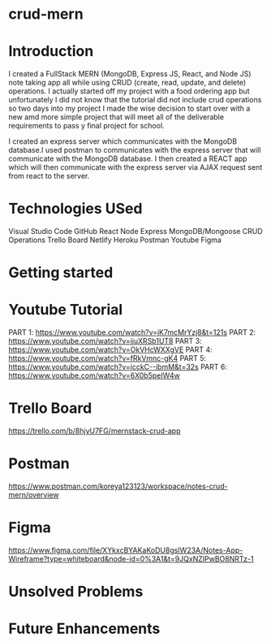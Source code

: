 # crud-mern

# Introduction
I created a FullStack MERN (MongoDB, Express JS, React, and Node JS) note taking app all while using CRUD (create, read, update, and delete) operations. I actually started off my project with a food ordering app but unfortunately I did not know that the tutorial did not include crud operations so two days into my project I made the wise decision to start over with a new amd more simple project that will meet all of the deliverable requirements to pass y final project for school.

I created an express server which communicates with the MongoDB database.I used postman to communicates with the express server that will communicate with the MongoDB database. I then created a REACT app which will then communicate with the express server via AJAX request sent from react to the server.

# Technologies USed
Visual Studio Code
GitHub
React
Node
Express
MongoDB/Mongoose
CRUD Operations
Trello Board
Netlify
Heroku
Postman
Youtube
Figma

# Getting started
# Youtube Tutorial
PART 1: https://www.youtube.com/watch?v=jK7mcMrYzj8&t=121s
PART 2: https://www.youtube.com/watch?v=jjuXRSb1UT8
PART 3: https://www.youtube.com/watch?v=OkVHcWXXgVE
PART 4: https://www.youtube.com/watch?v=fRkVmnc-gK4
PART 5: https://www.youtube.com/watch?v=jcckC--ibmM&t=32s
PART 6: https://www.youtube.com/watch?v=6X0b5peIW4w
# Trello Board
https://trello.com/b/8hjyU7FG/mernstack-crud-app
# Postman
https://www.postman.com/koreya123123/workspace/notes-crud-mern/overview
# Figma
https://www.figma.com/file/XYkxcBYAKaKoDU8gsIW23A/Notes-App-Wireframe?type=whiteboard&node-id=0%3A1&t=9JQxNZIPwBO8NRTz-1

# Unsolved Problems

# Future Enhancements
